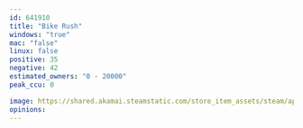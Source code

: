 ```yaml
---
id: 641910
title: "Bike Rush"
windows: "true"
mac: "false"
linux: false
positive: 35
negative: 42
estimated_owners: "0 - 20000"
peak_ccu: 0

image: https://shared.akamai.steamstatic.com/store_item_assets/steam/apps/641910/header.jpg?t=1728829819
opinions:
---
```

